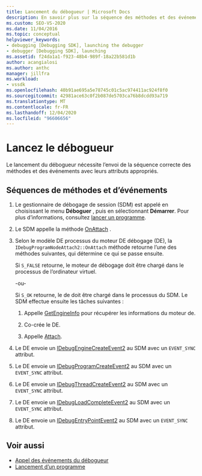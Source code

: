 ```yaml
---
title: Lancement du débogueur | Microsoft Docs
description: En savoir plus sur la séquence des méthodes et des événements avec leurs attributs appropriés nécessaires au lancement du débogueur.
ms.custom: SEO-VS-2020
ms.date: 11/04/2016
ms.topic: conceptual
helpviewer_keywords:
- debugging [Debugging SDK], launching the debugger
- debugger [Debugging SDK], launching
ms.assetid: f24da1a1-f923-48b4-989f-18a22b581d1b
author: acangialosi
ms.author: anthc
manager: jillfra
ms.workload:
- vssdk
ms.openlocfilehash: 40b91ae695a5e78745c01c5ac974411ac924f8f0
ms.sourcegitcommit: 42981ace63c0f2b087de5703ca76b8dcdd93a719
ms.translationtype: MT
ms.contentlocale: fr-FR
ms.lasthandoff: 12/04/2020
ms.locfileid: "96606656"
---
```

# <a name="launch-the-debugger"></a>Lancez le débogueur
Le lancement du débogueur nécessite l’envoi de la séquence correcte des méthodes et des événements avec leurs attributs appropriés.

## <a name="sequences-of-methods-and-events"></a>Séquences de méthodes et d’événements

1. Le gestionnaire de débogage de session (SDM) est appelé en choisissant le menu **Déboguer** , puis en sélectionnant **Démarrer**. Pour plus d’informations, consultez [lancer un programme](../../extensibility/debugger/launching-a-program.md).

2. Le SDM appelle la méthode [OnAttach](../../extensibility/debugger/reference/idebugprogramnodeattach2-onattach.md) .

3. Selon le modèle DE processus du moteur DE débogage (DE), la `IDebugProgramNodeAttach2::OnAttach` méthode retourne l’une des méthodes suivantes, qui détermine ce qui se passe ensuite.

     Si `S_FALSE` retourne, le moteur de débogage doit être chargé dans le processus de l’ordinateur virtuel.

     -ou-

     Si `S_OK` retourne, le de doit être chargé dans le processus du SDM. Le SDM effectue ensuite les tâches suivantes :

    1. Appelle [GetEngineInfo](../../extensibility/debugger/reference/idebugprogramnode2-getengineinfo.md) pour récupérer les informations du moteur de.

    2. Co-crée le DE.

    3. Appelle [Attach](../../extensibility/debugger/reference/idebugengine2-attach.md).

4. Le DE envoie un [IDebugEngineCreateEvent2](../../extensibility/debugger/reference/idebugenginecreateevent2.md) au SDM avec un `EVENT_SYNC` attribut.

5. Le DE envoie un [IDebugProgramCreateEvent2](../../extensibility/debugger/reference/idebugprogramcreateevent2.md) au SDM avec un `EVENT_SYNC` attribut.

6. Le DE envoie un [IDebugThreadCreateEvent2](../../extensibility/debugger/reference/idebugthreadcreateevent2.md) au SDM avec un `EVENT_SYNC` attribut.

7. Le DE envoie un [IDebugLoadCompleteEvent2](../../extensibility/debugger/reference/idebugloadcompleteevent2.md) au SDM avec un `EVENT_SYNC` attribut.

8. Le DE envoie un [IDebugEntryPointEvent2](../../extensibility/debugger/reference/idebugentrypointevent2.md) au SDM avec un `EVENT_SYNC` attribut.

## <a name="see-also"></a>Voir aussi
- [Appel des événements du débogueur](../../extensibility/debugger/calling-debugger-events.md)
- [Lancement d’un programme](../../extensibility/debugger/launching-a-program.md)
